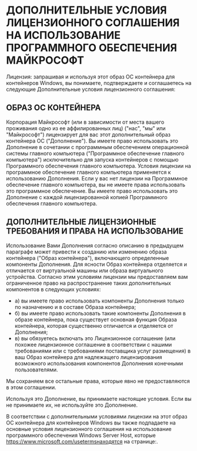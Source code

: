 
# <a name="microsoft-software-supplemental-license-terms"></a>ДОПОЛНИТЕЛЬНЫЕ УСЛОВИЯ ЛИЦЕНЗИОННОГО СОГЛАШЕНИЯ НА ИСПОЛЬЗОВАНИЕ ПРОГРАММНОГО ОБЕСПЕЧЕНИЯ МАЙКРОСОФТ

Лицензия: запрашивая и используя этот образ ОС контейнера для контейнеров Windows, вы понимаете, подтверждаете и соглашаетесь на следующие Дополнительные условия лицензионного соглашения:

## <a name="container-os-image"></a>ОБРАЗ ОС КОНТЕЙНЕРА 

Корпорация Майкрософт (или в зависимости от места вашего проживания одно из ее аффилированных лиц) ("нас", "мы" или "Майкрософт") лицензирует для вас этот дополнительный образ контейнера ОС ("Дополнение"). Вы имеете право использовать это Дополнение в сочетании с программным обеспечением операционной системы главного компьютера ("Программное обеспечение главного компьютера") исключительно для запуска контейнеров с помощью Программного обеспечения главного компьютера.  Условия лицензии на программное обеспечение главного компьютера применяется к использованию Дополнения. Если у вас нет лицензии на Программное обеспечение главного компьютера, вы не имеете права использовать это программное обеспечение. Вы имеете право использовать это Дополнение с каждой лицензированной копией Программного обеспечения главного компьютера.

## <a name="additional-licensing-requirements-andor-use-rights"></a>ДОПОЛНИТЕЛЬНЫЕ ЛИЦЕНЗИОННЫЕ ТРЕБОВАНИЯ И ПРАВА НА ИСПОЛЬЗОВАНИЕ 

Использование Вами Дополнения согласно описанию в предыдущем параграфе может привести к созданию или изменению образа контейнера ("Образ контейнера"), включающего определенные компоненты Дополнения. Для ясности Образ контейнера отделяется и отличается от виртуальной машины или образа виртуального устройства.  Согласно этим условиям лицензии мы предоставляем вам ограниченное право на распространение таких дополнительных компонентов в следующих условиях:

* а) вы имеете право использовать компоненты Дополнения только по назначению и в составе Образа контейнера;
* б) вы имеете право использовать такие компоненты Дополнения в образе контейнера, пока существует основная функция Образа контейнера, которая существенно отличается и отделяется от Дополнения; 
* в) вы обязуетесь включать это Лицензионное соглашение (или похожее лицензионное соглашение в соответствии с нашими требованиями или с требованиями поставщика услуг размещения) в ваш Образ контейнера для надлежащего лицензирования возможного использования компонентов Дополнения конечными пользователями.

Мы сохраняем все остальные права, которые явно не предоставляются в этом соглашении.

Используя это Дополнение, вы принимаете настоящие условия. Если вы не принимаете их, не используйте это Дополнение.

В соответствии с дополнительными условиями лицензии на этот образ ОС контейнера для контейнеров Windows вы также подпадаете на основные условия лицензионного соглашения на использование программного обеспечения Windows Server Host, которые https://www.microsoft.com/usetermsнаходятся на странице:.  

